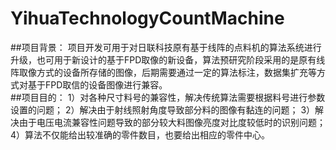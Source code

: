 # YihuaTechnologyCountMachine
##项目背景：
项目开发可用于对日联科技原有基于线阵的点料机的算法系统进行升级，也可用于新设计的基于FPD取像的新设备，算法预研究阶段采用的是原有线阵取像方式的设备所存储的图像，后期需要通过一定的算法标注，数据集扩充等方式对基于FPD取信的设备图像进行兼容。  
##项目目的：
1）对各种尺寸料号的兼容性，解决传统算法需要根据料号进行参数设置的问题；
2）解决由于射线照射角度导致部分料的图像有黏连的问题；
3）解决由于电压电流兼容性问题导致的部分较大料图像亮度对比度较低时的识别问题；
4）算法不仅能给出较准确的零件数目，也要给出相应的零件中心。
